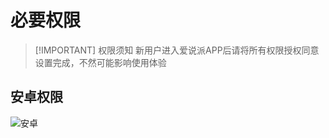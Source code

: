 # 必要权限

> [!IMPORTANT] 权限须知
> 新用户进入爱说派APP后请将所有权限授权同意设置完成，不然可能影响使用体验

## 安卓权限

![安卓](https://bu.dusays.com/2024/10/29/672090734744c.png)

<!-- ## 苹果权限（IOS）

![IOS](https://bu.dusays.com/2024/10/29/6720906e4adbf.png) -->
